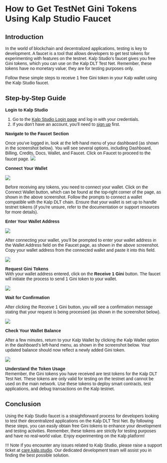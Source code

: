 <style> body {  font-family: "Source Sans 3", sans-serif!important; }</style>
<link href="https://fonts.googleapis.com/css2?family=Source+Sans+3:ital,wght@0,200..900;1,200..900&display=swap" rel="stylesheet">    <link rel="stylesheet" href="https://fonts.googleapis.com/icon?family=Material+Icons">

# **How to Get TestNet Gini Tokens Using Kalp Studio Faucet**

## **Introduction**

In the world of blockchain and decentralized applications, testing is key to development. A faucet is a tool that allows developers to get test tokens for experimenting with features on the testnet. Kalp Studio’s faucet gives you free Gini tokens, which you can use on the Kalp DLT Test Net. Remember, these tokens have no monetary value; they are for testing purposes only.

Follow these simple steps to receive 1 free Gini token in your Kalp wallet using the Kalp Studio faucet.

## **Step-by-Step Guide**

**Login to Kalp Studio**  
1. Go to the [Kalp Studio Login page](https://accounts.kalp.studio/login?redirect_url=https://console.kalp.studio) and log in with your credentials.
2. If you don’t have an account, you’ll need to [sign up](https://accounts.kalp.studio/sign-up) first.
    
**Navigate to the Faucet Section**

Once you’ve logged in, look at the left-hand menu of your dashboard (as shown in the screenshot below). You will see several options, including Dashboard, Billing, Credits, Docs, Wallet, and Faucet. Click on Faucet to proceed to the faucet page.
![](https://docs-images-kalp-studio.s3.ap-south-1.amazonaws.com/Audit/Faucet/f1.jpg)
    
**Connect Your Wallet**

![](https://docs-images-kalp-studio.s3.ap-south-1.amazonaws.com/Screenshot+aud+2/faucetconnectwallet.jpg)

Before receiving any tokens, you need to connect your wallet. Click on the Connect Wallet button, which can be found at the top-right corner of the page, as shown in the above screenshot. Follow the prompts to connect a wallet compatible with the Kalp DLT chain. Ensure that your wallet is set up to handle testnet tokens (if you're unsure, refer to the documentation or support resources for more details).
    
**Enter Your Wallet Address**

![](https://docs-images-kalp-studio.s3.ap-south-1.amazonaws.com/Audit/Faucet/f2.jpg)

After connecting your wallet, you’ll be prompted to enter your wallet address in the Wallet Address field on the Faucet page, as shown in the above screenshot. Copy your wallet address from the connected wallet and paste it into this field.

![](https://docs-images-kalp-studio.s3.ap-south-1.amazonaws.com/Audit/Faucet/f4.jpg)
    
**Request Gini Tokens**  
    With your wallet address entered, click on the **Receive 1 Gini** button. The faucet will initiate the process to send 1 Gini token to your wallet.

![](https://docs-images-kalp-studio.s3.ap-south-1.amazonaws.com/Audit/Faucet/f3.jpg)
    
**Wait for Confirmation**

After clicking the Receive 1 Gini button, you will see a confirmation message stating that your request is being processed (as shown in the screenshot below). 

![](https://docs-images-kalp-studio.s3.ap-south-1.amazonaws.com/Audit/Faucet/f5.jpg)

**Check Your Wallet Balance**
    
After a few minutes, return to your Kalp Wallet by clicking the Kalp Wallet option in the dashboard’s left-hand menu, as shown in the screenshot below. Your updated balance should now reflect a newly added Gini token.

![](https://docs-images-kalp-studio.s3.ap-south-1.amazonaws.com/Screenshot+aud+2/faucetmob.png)


 **Understand the Token Usage**  
    Remember, the Gini tokens you have received are test tokens for the Kalp DLT Test Net. These tokens are only valid for testing on the testnet and cannot be used on the main network. Use these tokens to deploy smart contracts, test applications, and debug transactions on the Kalp testnet.
    

## **Conclusion**

Using the Kalp Studio faucet is a straightforward process for developers looking to test their decentralized applications on the Kalp DLT Test Net. By following these steps, you can easily obtain free Gini tokens to enhance your development and testing activities. Remember, these tokens are strictly for testing purposes and have no real-world value. Enjoy experimenting on the Kalp platform!

!!! Note
    If you encounter any issues related to Kalp Studio, please raise a support ticket at [care.kalp.studio](mailto:care.kalp.studio). Our dedicated development team will assist you in finding the best possible solution.